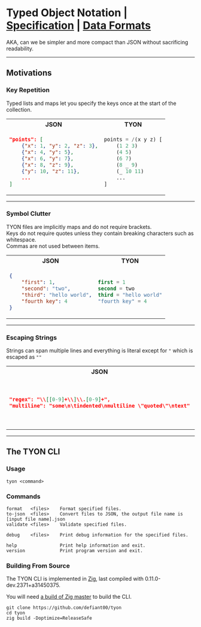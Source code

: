 # Typed Object Notation | [Specification](SPECIFICATION.md) | [Data Formats](FORMAT.md)

AKA, can we be simpler and more compact than JSON without sacrificing readability.

---

## Motivations

### Key Repetition

Typed lists and maps let you specify the keys once at the start of the collection.

<table>
<tr>
<th>JSON</th>
<th>TYON</th>
</tr>
<tr>
<td>

```json
"points": [
    {"x": 1, "y": 2, "z": 3},
    {"x": 4, "y": 5},
    {"x": 6, "y": 7},
    {"x": 8, "z": 9},
    {"y": 10, "z": 11},
    ...
]
```

</td>
<td>

```lisp
points = /(x y z) [
    (1 2 3)
    (4 5)
    (6 7)
    (8 _ 9)
    (_ 10 11)
    ...
]
```

</td>
</tr>
</table>

---

### Symbol Clutter

TYON files are implicitly maps and do not require brackets.  
Keys do not require quotes unless they contain breaking characters such as whitespace.  
Commas are not used between items.

<table>
<tr>
<th>JSON</th>
<th>TYON</th>
</tr>
<tr>
<td>

```json
{
    "first": 1,
    "second": "two",
    "third": "hello world",
    "fourth key": 4
}
```

</td>
<td>

```lisp
first = 1
second = two
third = "hello world"
"fourth key" = 4
```

</td>
</tr>
</table>

---

### Escaping Strings

Strings can span multiple lines and everything is literal except for `"` which is escaped as `""`

<table>
<tr>
<th>JSON</th>
<th>TYON</th>
</tr>
<tr>
<td>

```json
"regex": "\\[[0-9]+\\]\\.[0-9]+",
"multiline": "some\n\tindented\nmultiline \"quoted\"\ntext"
```

</td>
<td>

```lisp
regex = "\[[0-9]+\]\.[0-9]+"
multiline =
"some
    indented
multiline ""quoted""
text"
```

</td>
</tr>
</table>

---

## The TYON CLI

### Usage

```
tyon <command>
```

### Commands

```
format   <files>    Format specified files.
to-json  <files>    Convert files to JSON, the output file name is [input file name].json
validate <files>    Validate specified files.

debug    <files>    Print debug information for the specified files.

help                Print help information and exit.
version             Print program version and exit.
```

### Building From Source

The TYON CLI is implemented in [Zig](https://ziglang.org/), last compiled with 0.11.0-dev.2371+a31450375.

You will need [a build of Zig master](https://ziglang.org/download/) to build the CLI.

```
git clone https://github.com/defiant00/tyon
cd tyon
zig build -Doptimize=ReleaseSafe
```
